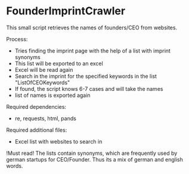 # FounderImprintCrawler
This small script retrieves the names of founders/CEO from websites. 

Process:
- Tries finding the imprint page with the help of a list with imprint synonyms
- This list will be exported to an excel
- Excel will be read again
- Search in the imprint for the specified keywords in the list "ListOfCEOKeywords"
- If found, the script knows 6-7 cases and will take the names
- list of names is exported again

Required dependencies:
- re, requests, html, pands

Required additional files:
- Excel list with websites to search in

!Must read!
The lists contain synonyms, which are frequently used by german startups for CEO/Founder. Thus its a mix of german and english words.

